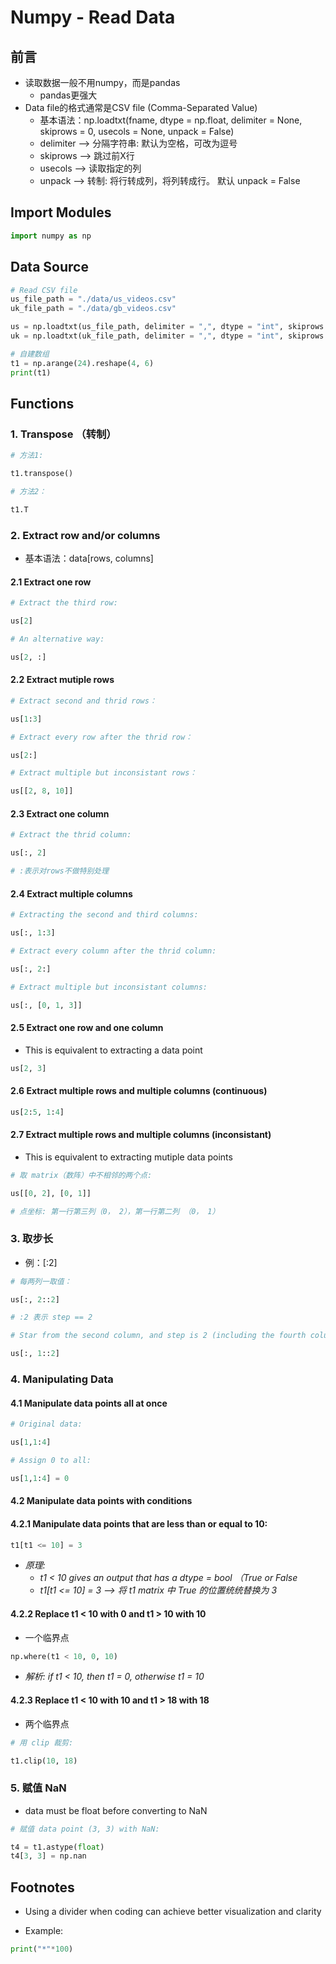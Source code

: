 # Numpy - Read Data

## 前言
- 读取数据一般不用numpy，而是pandas
    - pandas更强大
- Data file的格式通常是CSV file (Comma-Separated Value)
    - 基本语法：np.loadtxt(fname, dtype = np.float, delimiter = None, skiprows = 0, usecols = None, unpack = False)
    - delimiter --> 分隔字符串: 默认为空格，可改为逗号
    - skiprows --> 跳过前X行
    - usecols --> 读取指定的列
    - unpack --> 转制: 将行转成列，将列转成行。 默认 unpack = False

## Import Modules
```python
import numpy as np
```

## Data Source
```python
# Read CSV file
us_file_path = "./data/us_videos.csv"
uk_file_path = "./data/gb_videos.csv"

us = np.loadtxt(us_file_path, delimiter = ",", dtype = "int", skiprows = 1)
uk = np.loadtxt(uk_file_path, delimiter = ",", dtype = "int", skiprows = 1)
```
```python
# 自建数组
t1 = np.arange(24).reshape(4, 6)
print(t1)
```

## Functions
### 1. Transpose （转制）
```python
# 方法1:

t1.transpose()
```

```python
# 方法2：

t1.T
```

### 2. Extract row and/or columns
- 基本语法：data[rows, columns]

#### 2.1 Extract one row
```python
# Extract the third row:

us[2]
```
```python
# An alternative way:

us[2, :]
```

#### 2.2 Extract mutiple rows 
```python
# Extract second and thrid rows：

us[1:3]
```
```python
# Extract every row after the thrid row：

us[2:]
```
```python
# Extract multiple but inconsistant rows：

us[[2, 8, 10]]
```

#### 2.3 Extract one column
```python
# Extract the thrid column:

us[:, 2]

# :表示对rows不做特别处理
```

#### 2.4 Extract multiple columns
```python
# Extracting the second and third columns:

us[:, 1:3]
```
```python
# Extract every column after the thrid column:

us[:, 2:]
```
```python
# Extract multiple but inconsistant columns:

us[:, [0, 1, 3]]
```

#### 2.5 Extract one row and one column 
- This is equivalent to extracting a data point

```python
us[2, 3] 
```

#### 2.6 Extract multiple rows and multiple columns (continuous)
```python
us[2:5, 1:4]
```

#### 2.7 Extract multiple rows and multiple columns (inconsistant) 
- This is equivalent to extracting mutiple data points

```python
# 取 matrix（数阵）中不相邻的两个点:

us[[0, 2], [0, 1]] 

# 点坐标: 第一行第三列（0， 2），第一行第二列 （0， 1）
```

### 3. 取步长
- 例：[:2]

```python
# 每两列一取值：

us[:, 2::2]

# :2 表示 step == 2 
```
```python
# Star from the second column, and step is 2 (including the fourth column):

us[:, 1::2]
```

### 4. Manipulating Data

#### 4.1 Manipulate data points all at once
```python
# Original data: 

us[1,1:4]
```
```python
# Assign 0 to all: 

us[1,1:4] = 0 
```

#### 4.2 Manipulate data points with conditions

#### 4.2.1 Manipulate data points that are less than or equal to 10:
```python
t1[t1 <= 10] = 3
```
 - *原理:*  
    - *t1 < 10 gives an output that has a dtype = bool （True or False*
    - *t1[t1 <= 10] = 3 --> 将 t1 matrix 中 True 的位置统统替换为 3*

#### 4.2.2 Replace t1 < 10 with 0 and t1 > 10 with 10 
- 一个临界点

```python
np.where(t1 < 10, 0, 10)
```
- *解析: if t1 < 10, then t1 = 0, otherwise t1 = 10*

#### 4.2.3 Replace t1 < 10 with 10 and t1 > 18 with 18 
- 两个临界点

```python
# 用 clip 裁剪:

t1.clip(10, 18)
```

### 5. 赋值 NaN 
- data must be float before converting to NaN

```python
# 赋值 data point (3, 3) with NaN:

t4 = t1.astype(float)
t4[3, 3] = np.nan 
```

## Footnotes
- Using a divider when coding can achieve better visualization and clarity 

- Example:

```python
print("*"*100)
```
